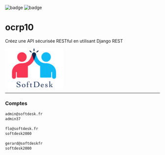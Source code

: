 ![badge](https://img.shields.io/static/v1?label=Project&nbsp;OC&message=10&color=blueviolet&style=for-the-badge)
![badge](https://img.shields.io/static/v1?label=Status&message=In&nbsp;progress&color=green&style=for-the-badge)

# ocrp10

Créez une API sécurisée RESTful en utilisant Django REST

![Logo LITReview](https://raw.githubusercontent.com/FLinguenheld/ocrp10/main/logos/softdesk.png "Logo")

****
### Comptes

    admin@softdesk.fr
    admin37

    flo@softdesk.fr
    softdesk2000

    gerard@softdeskfr
    softdesk2000
